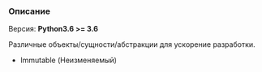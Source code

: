 ### Описание

Версия: **Python3.6 >= 3.6**

Различные объекты/сущности/абстракции для ускорение разработки.

- Immutable (Неизменяемый)